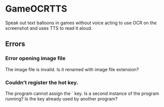 # GameOCRTTS
Speak out text balloons in games without voice acting to use OCR on the screenshot and uses TTS to read it aloud.

## Errors
### Error opening image file
The image file is invalid. Is it renamed with image file extension?
### Couldn’t register the hot key.
The program cannot assign the ` key. Is a second instance of the program running? Is the key already used by another program?
